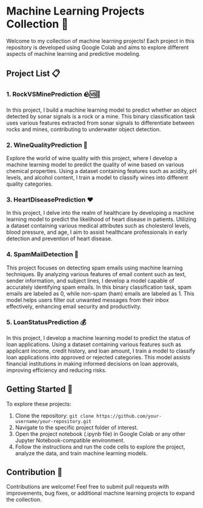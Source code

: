 # Machine Learning Projects Collection 🤖

Welcome to my collection of machine learning projects! Each project in this repository is developed using Google Colab and aims to explore different aspects of machine learning and predictive modeling.

## Project List 📋

### 1. RockVSMinePrediction 🪨🆚🚢
In this project, I build a machine learning model to predict whether an object detected by sonar signals is a rock or a mine. This binary classification task uses various features extracted from sonar signals to differentiate between rocks and mines, contributing to underwater object detection.

### 2. WineQualityPrediction 🍷
Explore the world of wine quality with this project, where I develop a machine learning model to predict the quality of wine based on various chemical properties. Using a dataset containing features such as acidity, pH levels, and alcohol content, I train a model to classify wines into different quality categories.

### 3. HeartDiseasePrediction ❤️
In this project, I delve into the realm of healthcare by developing a machine learning model to predict the likelihood of heart disease in patients. Utilizing a dataset containing various medical attributes such as cholesterol levels, blood pressure, and age, I aim to assist healthcare professionals in early detection and prevention of heart disease.

### 4. SpamMailDetection 📧
This project focuses on detecting spam emails using machine learning techniques. By analyzing various features of email content such as text, sender information, and subject lines, I develop a model capable of accurately identifying spam emails. In this binary classification task, spam emails are labeled as 0, while non-spam (ham) emails are labeled as 1. This model helps users filter out unwanted messages from their inbox effectively, enhancing email security and productivity.

### 5. LoanStatusPrediction 💰
In this project, I develop a machine learning model to predict the status of loan applications. Using a dataset containing various features such as applicant income, credit history, and loan amount, I train a model to classify loan applications into approved or rejected categories. This model assists financial institutions in making informed decisions on loan approvals, improving efficiency and reducing risks.

## Getting Started 🚀
To explore these projects:
1. Clone the repository: `git clone https://github.com/your-username/your-repository.git`
2. Navigate to the specific project folder of interest.
3. Open the project notebook (.ipynb file) in Google Colab or any other Jupyter Notebook-compatible environment.
4. Follow the instructions and run the code cells to explore the project, analyze the data, and train machine learning models.

## Contribution 🤝
Contributions are welcome! Feel free to submit pull requests with improvements, bug fixes, or additional machine learning projects to expand the collection.
